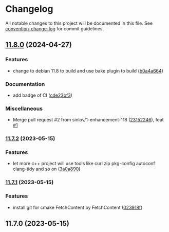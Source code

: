 # Changelog

All notable changes to this project will be documented in this file. See [convention-change-log](https://github.com/convention-change/convention-change-log) for commit guidelines.

## [11.8.0](https://github.com/sinlov/docker-cpp-boilerplate/compare/11.7.2...v11.8.0) (2024-04-27)

### Features

* change to debian 11.8 to build and use bake plugin to build ([b0a4a664](https://github.com/sinlov/docker-cpp-boilerplate/commit/b0a4a664938fd63c3576db4723cd7ee65b7284fb))

### Documentation

* add badge of CI ([cde23bf3](https://github.com/sinlov/docker-cpp-boilerplate/commit/cde23bf34f28930fffdb805793c15c5a726b7b71))

### Miscellaneous

* Merge pull request #2 from sinlov/1-enhancement-118 ([23152246](https://github.com/sinlov/docker-cpp-boilerplate/commit/2315224615f62e253cbffaed1d9241ff30c7e951)), feat [#1](https://github.com/sinlov/docker-cpp-boilerplate/issues/1)

### [11.7.2](https://github.com/sinlov/docker-cpp-boilerplate/compare/v11.7.1...v11.7.2) (2023-05-15)

### Features

* let more c++ project will use tools like curl zip pkg-config autoconf clang-tidy and so on ([3a0a890](https://github.com/sinlov/docker-cpp-boilerplate/commit/3a0a890ee07168e91f245039bb5ddc3b9520edb9))

### [11.7.1](https://github.com/sinlov/docker-cpp-boilerplate/compare/v11.7.0...v11.7.1) (2023-05-15)

### Features

* install git for cmake FetchContent by FetchContent ([023918f](https://github.com/sinlov/docker-cpp-boilerplate/commit/023918f6adfbda16eead88d542bf542dd9e67d6a))

## 11.7.0 (2023-05-15)

